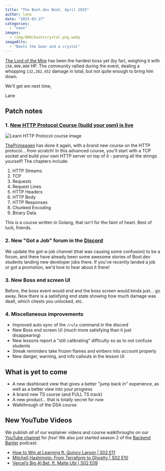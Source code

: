 ```yaml
---
title: "The Boot.dev Beat. April 2025"
author: lane
date: "2025-03-27"
categories:
  - "news"
images:
  - /img/800/bootscrystal.png.webp
imageAlts:
  - "Boots the bear and a crystal"
---
```


[The Lord of the Mire](https://www.boot.dev/lore/the-lord-of-the-mire) has been the hardest boss yet (by far), weighing it with `150,000,000` HP. The community rallied during the event, dealing a whopping `132,282,452` damage in total, but not quite enough to bring him down.

We'll get em next time,

Lane

## Patch notes

### 1. [New HTTP Protocol Course (build your own) is live](https://www.boot.dev/courses/learn-http-protocol-golang)

![Learn HTTP Protocol course image](/img/800/primehttpcourse.jpeg.webp)

[ThePrimeagen](https://www.boot.dev/teachers/the-primeagen) has done it again, with a brand new course on the HTTP protocol... from scratch! In this advanced course, you'll start with a TCP socket and build your own HTTP server on top of it - parsing all the strings yourself! The chapters include:

1. HTTP Streams
2. TCP
3. Requests
4. Request Lines
5. HTTP Headers
6. HTTP Body
7. HTTP Responses
8. Chunked Encoding
9. Binary Data

This is a course written in Golang, that isn't for the faint of heart. Best of luck, friends.

### 2. New "Got a Job" forum in the [Discord](https://www.boot.dev/community)

We update the got-a-job channel (that was causing some confusion) to be a forum, and there have already been some awesome stories of Boot.dev students landing new developer jobs there. If you've recently landed a job or got a promotion, we'd love to hear about it there!

### 3. New Boss end screen UI

Before, the boss event would end and the boss screen would kinda just... go away. Now there is a satisfying end state showing how much damage was dealt, which chests you unlocked, etc.

### 4. Miscellaneous improvements

- Improved auto sync of the `/rule` command in the discord
- New Boss end screen UI (much more satisfying than it just disappearing)
- New lessons report a "still calibrating" difficulty so as to not confuse students
- Streak reminders take frozen flames and embers into account properly
- New danger, warning, and info callouts in the lesson UI

## What is yet to come

- A new dashboard view that gives a better "jump back in" experience, as well as a better view into your progress
- A brand new TS course (and FULL TS track)
- A new product... that is totally secret for now
- Walkthrough of the DSA course

## New YouTube Videos

We publish _all_ of our explainer videos and course walkthroughs on our [YouTube channel](https://www.youtube.com/@bootdotdev?sub_confirmation=1) for _free_! We also just started season 2 of the [Backend Banter](https://www.backendbanter.fm) podcast:

- [How to Win at Learning ft. Quincy Larson | S02 E11](https://www.youtube.com/watch?v=cqxjAJ9Fzeg)
- [Mitchell Hashimoto: From Terraform to Ghostty | S02 E10](https://www.youtube.com/watch?v=586_BAMMOQ8)
- [Vercel’s Big AI Bet. ft. Malte Ubl | S02 E09](https://www.youtube.com/watch?v=jNqpav8TqAk)
